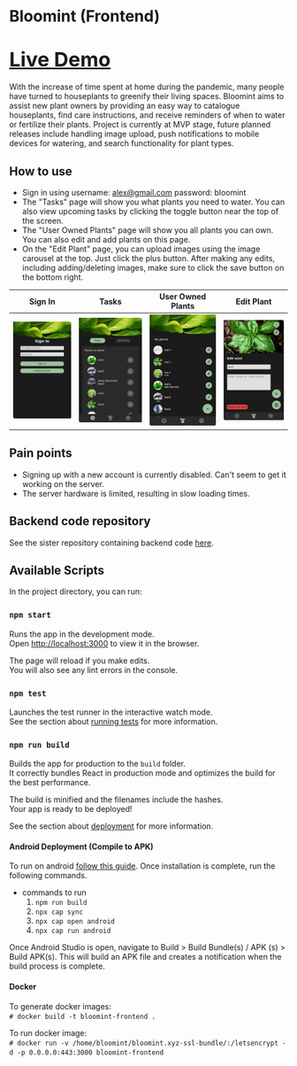 # Bloomint (Frontend)

<h1>
  <a href="https://bloomint.xyz" target="_blank" style="font-size: 36px;">Live Demo</a>
</h1>

With the increase of time spent at home during the pandemic, many people have turned to houseplants to greenify their living spaces. Bloomint aims to assist new plant owners by providing an easy way to catalogue houseplants, find care instructions, and receive reminders of when to water or fertilize their plants. Project is currently at MVP stage, future planned releases include handling image upload, push notifications to mobile devices for watering, and search functionality for plant types.  

## How to use
 - Sign in using username: alex@gmail.com password: bloomint
 - The "Tasks" page will show you what plants you need to water. You can also view upcoming tasks by clicking the toggle button near the top of the screen.
 - The "User Owned Plants" page will show you all plants you can own. You can also edit and add plants on this page.
 - On the "Edit Plant" page, you can upload images using the image carousel at the top. Just click the plus button. After making any edits, including adding/deleting images, make sure to click the save button on the bottom right.

| Sign In | Tasks | User Owned Plants | Edit Plant |
| :---: | :---: | :---: | :---: |
| ![sign in page](./docs/images/sign_in.png) | ![task page](./docs/images/tasks.png) | ![user plants](./docs/images/userplants.png) | ![edit plant page](./docs/images/editplant.png) |

## Pain points
- Signing up with a new account is currently disabled. Can't seem to get it working on the server.
- The server hardware is limited, resulting in slow loading times.

## Backend code repository
See the sister repository containing backend code [here](https://github.com/chantellechan1/bloomint-backend).

## Available Scripts

In the project directory, you can run:

### `npm start`

Runs the app in the development mode.\
Open [http://localhost:3000](http://localhost:3000) to view it in the browser.

The page will reload if you make edits.\
You will also see any lint errors in the console.

### `npm test`

Launches the test runner in the interactive watch mode.\
See the section about [running tests](https://facebook.github.io/create-react-app/docs/running-tests) for more information.

### `npm run build`

Builds the app for production to the `build` folder.\
It correctly bundles React in production mode and optimizes the build for the best performance.

The build is minified and the filenames include the hashes.\
Your app is ready to be deployed!  

See the section about [deployment](https://facebook.github.io/create-react-app/docs/deployment) for more information.

#### Android Deployment (Compile to APK)
To run on android [follow this guide](https://capacitorjs.com/docs/android#adding-the-android-platform). Once installation is complete, run the following commands.  
* commands to run
    1. `npm run build`
    2. `npx cap sync`
    3. `npx cap open android`
    4. `npx cap run android`  
    
Once Android Studio is open, navigate to Build > Build Bundle(s) / APK (s) > Build APK(s). This will build an APK file and creates a notification when the build process is complete.


#### Docker
To generate docker images:  
```# docker build -t bloomint-frontend .```

To run docker image:  
```# docker run -v /home/bloomint/bloomint.xyz-ssl-bundle/:/letsencrypt -d -p 0.0.0.0:443:3000 bloomint-frontend```
